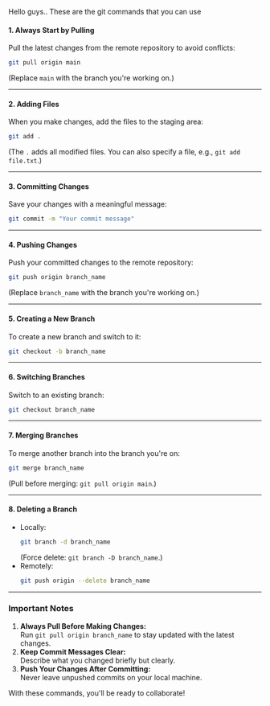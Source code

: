 
Hello guys.. These are the git commands that you can use



#### 1. Always Start by Pulling
Pull the latest changes from the remote repository to avoid conflicts:
```bash
git pull origin main
```
(Replace `main` with the branch you're working on.)

---

#### 2. Adding Files
When you make changes, add the files to the staging area:
```bash
git add .
```
(The `.` adds all modified files. You can also specify a file, e.g., `git add file.txt`.)

---

#### 3. Committing Changes
Save your changes with a meaningful message:
```bash
git commit -m "Your commit message"
```

---

#### 4. Pushing Changes
Push your committed changes to the remote repository:
```bash
git push origin branch_name
```
(Replace `branch_name` with the branch you're working on.)

---

#### 5. Creating a New Branch
To create a new branch and switch to it:
```bash
git checkout -b branch_name
```

---

#### 6. Switching Branches
Switch to an existing branch:
```bash
git checkout branch_name
```

---

#### 7. Merging Branches
To merge another branch into the branch you're on:
```bash
git merge branch_name
```
(Pull before merging: `git pull origin main`.)

---

#### 8. Deleting a Branch
- Locally:
  ```bash
  git branch -d branch_name
  ```
  (Force delete: `git branch -D branch_name`.)
- Remotely:
  ```bash
  git push origin --delete branch_name
  ```

---

### Important Notes
1. **Always Pull Before Making Changes:**  
   Run `git pull origin branch_name` to stay updated with the latest changes.
2. **Keep Commit Messages Clear:**  
   Describe what you changed briefly but clearly.
3. **Push Your Changes After Committing:**  
   Never leave unpushed commits on your local machine.

With these commands, you'll be ready to collaborate!
